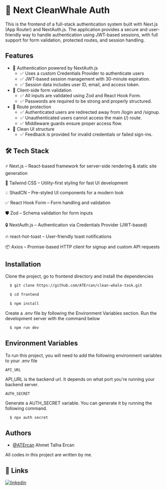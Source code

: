 
# 👤 Next CleanWhale Auth

This is the frontend of a full-stack authentication system built with Next.js (App Router) and NextAuth.js. The application provides a secure and user-friendly way to handle authentication using JWT-based sessions, with full support for form validation, protected routes, and session handling.

## Features

- 🔐 Authentication powered by NextAuth.js
  - ✅ Uses a custom Credentials Provider to authenticate users
  - ✅ JWT-based session management with 30-minute expiration.
  - ✅ Session data includes user ID, email, and access token.
- 🧠 Client-side form validation
  - ✅ All inputs are validated using Zod and React Hook Form.
  - ✅ Passwords are required to be strong and properly structured.
- 🚫 Route protection
  - ✅ Authenticated users are redirected away from /login and /signup.
  - ✅ Unauthenticated users cannot access the main (/) route.
  - ✅ Middleware guards ensure proper access flow.
- 💄 Clean UI structure
  - ✅ Feedback is provided for invalid credentials or failed sign-ins.


## 🛠️ Tech Stack

⚡ Next.js – React-based framework for server-side rendering & static site generation

🎨 Tailwind CSS – Utility-first styling for fast UI development

💡 ShadCN – Pre-styled UI components for a modern look

✅ React Hook Form – Form handling and validation

🛡️ Zod – Schema validation for form inputs

🔒 NextAuth.js – Authentication via Credentials Provider (JWT-based)

🔥 react-hot-toast – User-friendly toast notifications

📦 Axios – Promise-based HTTP client for signup and custom API requests
## Installation
Clone the project, go to frontend directory and install the dependencies
```bash
  $ git clone https://github.com/ATErcan/clean-whale-task.git

  $ cd frontend

  $ npm install
```
Create a .env file by following the Environment Variables section. Run the development server with the command below
```bash
  $ npm run dev
```
## Environment Variables

To run this project, you will need to add the following environment variables to your .env file

`API_URL`

API_URL is the backend url. It depends on what port you're running your backend server.

`AUTH_SECRET`

Generate a AUTH_SECRET variable. You can generate it by running the following command.
```bash
  $ npx auth secret
```

## Authors

- [@ATErcan](https://www.github.com/ATErcan)
Ahmet Talha Ercan

All codes in this project are written by me.

## 🔗 Links
[![linkedin](https://img.shields.io/badge/linkedin-0A66C2?style=for-the-badge&logo=linkedin&logoColor=white)](https://www.linkedin.com/in/ahmet-talha-ercan/)
